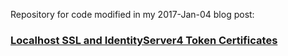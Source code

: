 Repository for code modified in my 2017-Jan-04 blog post:
### [Localhost SSL and IdentityServer4 Token Certificates](https://mcguirev10.com/2018/01/04/localhost-ssl-identityserver-certificates.html)
